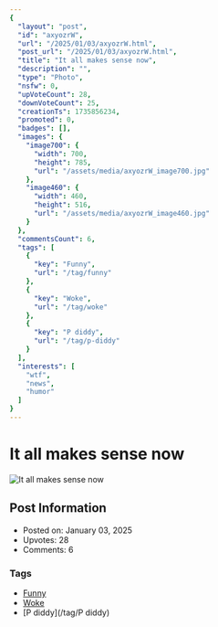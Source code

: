 ```yaml
---
{
  "layout": "post",
  "id": "axyozrW",
  "url": "/2025/01/03/axyozrW.html",
  "post_url": "/2025/01/03/axyozrW.html",
  "title": "It all makes sense now",
  "description": "",
  "type": "Photo",
  "nsfw": 0,
  "upVoteCount": 28,
  "downVoteCount": 25,
  "creationTs": 1735856234,
  "promoted": 0,
  "badges": [],
  "images": {
    "image700": {
      "width": 700,
      "height": 785,
      "url": "/assets/media/axyozrW_image700.jpg"
    },
    "image460": {
      "width": 460,
      "height": 516,
      "url": "/assets/media/axyozrW_image460.jpg"
    }
  },
  "commentsCount": 6,
  "tags": [
    {
      "key": "Funny",
      "url": "/tag/funny"
    },
    {
      "key": "Woke",
      "url": "/tag/woke"
    },
    {
      "key": "P diddy",
      "url": "/tag/p-diddy"
    }
  ],
  "interests": [
    "wtf",
    "news",
    "humor"
  ]
}
---
```


# It all makes sense now

![It all makes sense now](/assets/media/axyozrW_image700.jpg)

## Post Information

- Posted on: January 03, 2025
- Upvotes: 28
- Comments: 6

### Tags

- [Funny](/tag/Funny)
- [Woke](/tag/Woke)
- [P diddy](/tag/P diddy)
